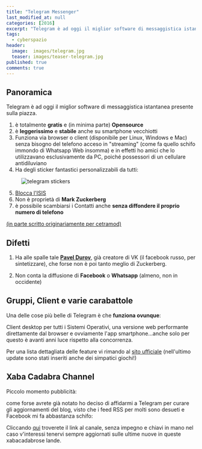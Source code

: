 ```yaml
---
title: "Telegram Messenger"
last_modified_at: null
categories: [2016]
excerpt: "Telegram è ad oggi il miglior software di messaggistica istantanea presente sulla piazza."
tags:
  - cyberspazio
header:  
  image:  images/telegram.jpg
  teaser: images/teaser-telegram.jpg
published: true
comments: true
---
```


## Panoramica

Telegram è ad oggi il miglior software di messaggistica istantanea presente sulla piazza.

1. è totalmente **gratis** e (in minima parte) **Opensource**
2. è **leggerissimo** e **stabile** anche su smartphone vecchiotti
3. Funziona via browser o client (disponibile per Linux, Windows e Mac) senza bisogno del telefono acceso in "streaming" (come fa quello schifo immondo di Whatsapp Web insomma) e in effetti ho amici che lo utilizzavano esclusivamente da PC, poiché possessori di un cellulare antidiluviano
4. Ha degli sticker fantastici personalizzabili da tutti:

<figure><img src="https://s1.postimg.org/d6fe5q4j3/telegram.jpg" alt="telegram stickers"></figure>

5. [Blocca l'ISIS](https://www.repubblica.it/ultimora/24ore/nazionale/news-dettaglio/4609879)
6. Non è proprietà di **Mark Zuckerberg**
7. è possibile scambiarsi i Contatti anche **senza diffondere il proprio numero di telefono**

[(in parte scritto originariamente per cetramod)](https://www.arcweb.it/cetramod/viewtopic.php?f=16&t=48334)

## Difetti

1. Ha alle spalle tale [**Pavel Durov**](https://en.wikipedia.org/wiki/Pavel_Durov), già creatore di VK (il facebook russo, per sintetizzare), che forse non è poi tanto meglio di Zuckerberg.

2. Non conta la diffusione di **Facebook** o **Whatsapp** (almeno, non in occidente)

## Gruppi, Client e varie carabattole

Una delle cose più belle di Telegram è che **funziona ovunque**: 

Client desktop per tutti i Sistemi Operativi, una versione web performante direttamente dal browser e ovviamente l'app smartphone...anche solo per questo è avanti anni luce rispetto alla concorrenza.

Per una lista dettagliata delle feature vi rimando al [sito ufficiale](https://telegram.org/) (nell'ultimo update sono stati inseriti anche dei simpatici giochi!) 

## Xaba Cadabra Channel 

Piccolo momento pubblicità: 

come forse avrete già notato ho deciso di affidarmi a Telegram per curare gli aggiornamenti del blog, visto che i feed RSS per molti sono desueti e Facebook mi fa abbastanza schifo: 

Cliccando [qui](https://telegram.me/xabacadabra) troverete il link al canale, senza impegno e chiavi in mano nel caso v'interessi tenervi sempre aggiornati sulle ultime nuove in queste xabacadabrose lande.

